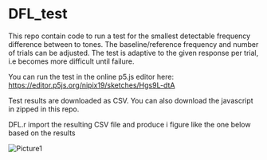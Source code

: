 # DFL_test
This repo contain code to run a test for the smallest detectable frequency difference between to tones. The baseline/reference frequency and number of trials can be adjusted. The test is adaptive to the given response per trial, i.e becomes more difficult until failure.

You can run the test in the online p5.js editor here: https://editor.p5js.org/nipix19/sketches/Hgs9L-dtA

Test results are downloaded as CSV. You can also download the javascript in zipped in this repo.

DFL.r import the resulting CSV file and produce i figure like the one below based on the results

![Picture1](https://github.com/NiklasEdvall/DFL_test/assets/61236646/0f5232e1-1372-4759-adf2-cf1896c4dc1a)
